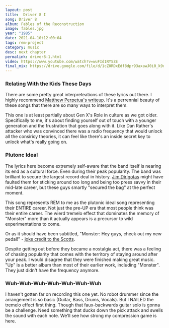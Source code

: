 ```yaml
---
layout: post
title:  Driver 8 I
song: Driver 8
album: Fables of the Reconstruction
image: fables.jpg
year: "1985"
date: 2021-04-10t12:00:04
tags: rem-project
category: music
desc: next chapter
permalink: driver8-1.html
video: https://www.youtube.com/watch?v=wuFId1RYSZE
final_mix: https://drive.google.com/file/d/1cZ0RDxEdf8dpr93axawJ0i0_k9d8qiZm/view?usp=sharing
---
```


### Relating With the Kids These Days
There are some pretty great interpreteations of these lyrics out there. I highly recommend [Matthew Perpetua's writeup](https://popsongs.wordpress.com/2008/08/29/whats-the-frequency-kenneth/). It's a perrennial beauty of these songs that there are so many ways to interpret them.

This one is at least partially about Gen X's Role in culture as we got older. Specifically to me, it's about finding yourself out of touch with a younger generation and the frustration that goes along with it. Like Dan Rather's attacker who was convinced there was a radio frequency that would unlock all the consiricy theories, it can feel like there's an inside secret key to unlock what's really going on.

### Plutonc Ideal
The lyrics here become extremely self-aware that the band itself is nearing its end as a cultural force. Even during their peak popularity. The band was brilliant to secure the largest record deal in history. [Jim Dirigotas](http://jimdero.com/OtherWritings/Other%20R.E.M..htm) might have faulted them for sticking around too long and being too press savvy in their mid-late career, but these guys smartly "secured the bag" at the perfect moment.

This song represents REM to me as the plutonic ideal song representing their ENTIRE career. Not just the pre-UP era that most people think was their entire career. The wierd tremelo effect that dominates the memory of "Monster" more than it actually appears is a precursor to wild experimentations to come.

Or as it should have been subtitled, "Monster: Hey guys, check out my new pedal!" - [joke credit to the Scotts](https://www.theatlantic.com/entertainment/archive/2018/03/why-a-podcast-about-rem-is-a-must-listen/554579/).

Despite getting out before they became a nostalgia act, there was a feeling of chasing popularity that comes with the territory of staying around after your peak. I would disagree that they were finished making great music. "Up" is a better album than most of their earlier work, including "Monster". They just didn't have the frequency anymore.

### Wuh-Wuh-Wuh-Wuh-Wuh-Wuh-Wuh
I haven't gotten far on recording this one yet. No robot drummer since the arrangement is so basic (Guitar, Bass, Drums, Vocals). But I NAILED the tremelo effect first thing. Though that faux-backwards guitar solo is gonna be a challenge. Need something that ducks down the pick attack and swells the sound with each note. We'll see how strong my compression game is here.
